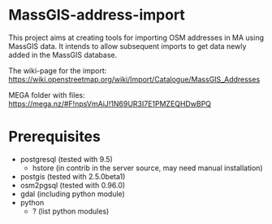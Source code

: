# MassGIS-address-import

This project aims at creating tools for importing OSM addresses in MA
using MassGIS data.  It intends to allow subsequent imports to get
data newly added in the MassGIS database.

The wiki-page for the import: https://wiki.openstreetmap.org/wiki/Import/Catalogue/MassGIS_Addresses 

MEGA folder with files: https://mega.nz/#F!npsVmAiJ!1N69UR3I7E1PMZEQHDwBPQ 

# Prerequisites

 - postgresql (tested with 9.5)
   - hstore (in contrib in the server source, may need manual installation)
 - postgis (tested with 2.5.0beta1)
 - osm2pgsql (tested with 0.96.0)
 - gdal (including python module)
 - python
   - ? (list python modules)
